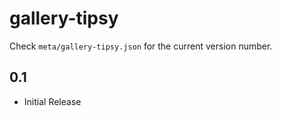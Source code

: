 gallery-tipsy
=============

Check `meta/gallery-tipsy.json` for the current version number.

0.1
---

* Initial Release
